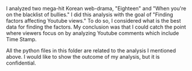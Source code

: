 I analyzed two mega-hit Korean web-drama, "Eighteen" and "When you're on the blacklist of bullies."
I did this analysis with the goal of "Finding factors affecting Youtube views."
To do so, I considered what is the best data for finding the factors.
My conclusion was that I could catch the point where viewers focus on by analyzing Youtube comments which include Time Stamp.

All the python files in this folder are related to the analysis I mentioned above.
I would like to show the outcome of my analysis, but it is confidential.
